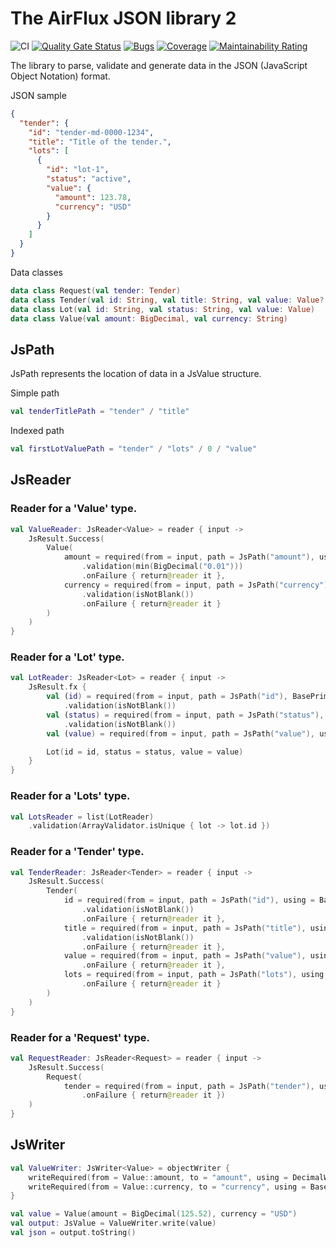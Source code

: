 # The AirFlux JSON library 2

![CI](https://github.com/airflux/airflux/workflows/CI/badge.svg)
[![Quality Gate Status](https://sonarcloud.io/api/project_badges/measure?project=airflux_airflux&metric=alert_status)](https://sonarcloud.io/dashboard?id=airflux_airflux)
[![Bugs](https://sonarcloud.io/api/project_badges/measure?project=airflux_airflux&metric=bugs)](https://sonarcloud.io/dashboard?id=airflux_airflux)
[![Coverage](https://sonarcloud.io/api/project_badges/measure?project=airflux_airflux&metric=coverage)](https://sonarcloud.io/dashboard?id=airflux_airflux)
[![Maintainability Rating](https://sonarcloud.io/api/project_badges/measure?project=airflux_airflux&metric=sqale_rating)](https://sonarcloud.io/dashboard?id=airflux_airflux)

The library to parse, validate and generate data in the JSON (JavaScript Object Notation) format.

JSON sample
```json
{
  "tender": {
    "id": "tender-md-0000-1234",
    "title": "Title of the tender.",
    "lots": [
      {
        "id": "lot-1",
        "status": "active",
        "value": {
          "amount": 123.78,
          "currency": "USD"
        }
      }
    ]
  }
}
```

Data classes
```kotlin
data class Request(val tender: Tender)
data class Tender(val id: String, val title: String, val value: Value?, val lots: List<Lot>)
data class Lot(val id: String, val status: String, val value: Value)
data class Value(val amount: BigDecimal, val currency: String)
```

## JsPath
JsPath represents the location of data in a JsValue structure.

Simple path
```kotlin
val tenderTitlePath = "tender" / "title"
```
Indexed path
```kotlin
val firstLotValuePath = "tender" / "lots" / 0 / "value"
```


## JsReader

### Reader for a 'Value' type.
```kotlin
val ValueReader: JsReader<Value> = reader { input ->
    JsResult.Success(
        Value(
            amount = required(from = input, path = JsPath("amount"), using = BasePrimitiveReader.bigDecimal)
                .validation(min(BigDecimal("0.01")))
                .onFailure { return@reader it },
            currency = required(from = input, path = JsPath("currency"), using = BasePrimitiveReader.string)
                .validation(isNotBlank())
                .onFailure { return@reader it }
        )
    )
}
```

### Reader for a 'Lot' type.
```kotlin
val LotReader: JsReader<Lot> = reader { input ->
    JsResult.fx {
        val (id) = required(from = input, path = JsPath("id"), BasePrimitiveReader.string)
            .validation(isNotBlank())
        val (status) = required(from = input, path = JsPath("status"), using = BasePrimitiveReader.string)
            .validation(isNotBlank())
        val (value) = required(from = input, path = JsPath("value"), using = ValueReader)

        Lot(id = id, status = status, value = value)
    }
}
```

### Reader for a 'Lots' type.
```kotlin
val LotsReader = list(LotReader)
    .validation(ArrayValidator.isUnique { lot -> lot.id })
```

### Reader for a 'Tender' type.
```kotlin
val TenderReader: JsReader<Tender> = reader { input ->
    JsResult.Success(
        Tender(
            id = required(from = input, path = JsPath("id"), using = BasePrimitiveReader.string)
                .validation(isNotBlank())
                .onFailure { return@reader it },
            title = required(from = input, path = JsPath("title"), using = BasePrimitiveReader.string)
                .validation(isNotBlank())
                .onFailure { return@reader it },
            value = required(from = input, path = JsPath("value"), using = ValueReader)
                .onFailure { return@reader it },
            lots = required(from = input, path = JsPath("lots"), using = LotsReader)
                .onFailure { return@reader it }
        )
    )
}
```
### Reader for a 'Request' type.
```kotlin
val RequestReader: JsReader<Request> = reader { input ->
    JsResult.Success(
        Request(
            tender = required(from = input, path = JsPath("tender"), using = TenderReader)
                .onFailure { return@reader it })
    )
}
```

## JsWriter
```kotlin
val ValueWriter: JsWriter<Value> = objectWriter {
    writeRequired(from = Value::amount, to = "amount", using = DecimalWriter)
    writeRequired(from = Value::currency, to = "currency", using = BasePrimitiveWriter.string)
}

val value = Value(amount = BigDecimal(125.52), currency = "USD")
val output: JsValue = ValueWriter.write(value)
val json = output.toString()
```
